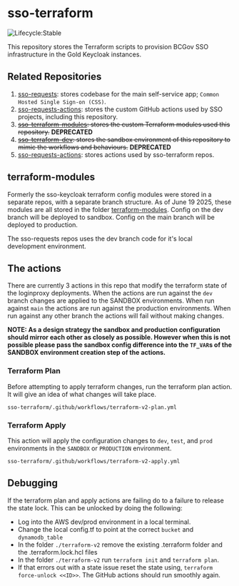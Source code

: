 # sso-terraform

![Lifecycle:Stable](https://img.shields.io/badge/Lifecycle-Stable-97ca00)

This repository stores the Terraform scripts to provision BCGov SSO infrastructure in the Gold Keycloak instances.

## Related Repositories

1. [sso-requests](https://github.com/bcgov/sso-requests): stores codebase for the main self-service app; `Common Hosted Single Sign-on (CSS)`.
1. [sso-requests-actions](https://github.com/bcgov/sso-requests-actions): stores the custom GitHub actions used by SSO projects, including this repository.
1. ~~[sso-terraform-modules](https://github.com/bcgov/sso-terraform-modules): stores the custom Terraform modules used this repository.~~ **DEPRECATED**
1. ~~[sso-terraform-dev](https://github.com/bcgov/sso-terraform-dev): stores the sandbox environment of this repository to mimic the workflows and behaviours.~~ **DEPRECATED**
1. [sso-requests-actions](https://github.com/bcgov/sso-requests-actions): stores actions used by sso-terraform repos.

## terraform-modules

Formerly the sso-keycloak terraform config modules were stored in a separate repos, with a separate branch structure.  As of June 19 2025, these modules are all stored in the folder [terraform-modules](./terraform-modules/).  Config on the dev branch will be deployed to sandbox.  Config on the main branch will be deployed to production.

The sso-requests repos uses the dev branch code for it's local development environment.

## The actions

There are currently 3 actions in this repo that modify the terraform state of the loginproxy deployments.  When the actions are run against the `dev` branch changes are applied to the SANDBOX environments.  When run against `main` the actions are run against the production environments.  When run against any other branch the actions will fail without making changes.

**NOTE: As a design strategy the sandbox and production configuration should mirror each other as closely as possible. However when this is not possible please pass the sandbox config difference into the `TF_VAR`s of the SANDBOX environment creation step of the actions.**
### Terraform Plan

Before attempting to apply terraform changes, run the terraform plan action.  It will give an idea of what changes will take place.

`sso-terraform/.github/workflows/terraform-v2-plan.yml`

### Terraform Apply

This action will apply the configuration changes to `dev`, `test`, and `prod` environments in the `SANDBOX` or `PRODUCTION` environment.

`sso-terraform/.github/workflows/terraform-v2-apply.yml`


## Debugging

If the terraform plan and apply actions are failing do to a failure to release the state lock.  This can be unlocked by doing the following:

 - Log into the AWS dev/prod environment in a local terminal.
 - Change the local config.tf to point at the correct `bucket` and `dynamodb_table`
 - In the folder `./terraform-v2` remove the existing .terraform folder and the .terraform.lock.hcl files
 - In the folder `./terraform-v2` run `terraform init` and `terraform plan`.
 - If that errors out with a state issue reset the state using, `terraform force-unlock <<ID>>`. The GitHub actions should run smoothly again.
